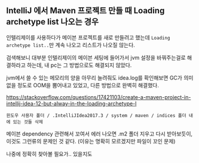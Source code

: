 ## IntelliJ 에서 Maven 프로젝트 만들 때 Loading archetype list 나오는 경우

인텔리제이를 사용하다가 메이븐 프로젝트를 새로 만들려고 했는데 `Loading archetype list..`만 계속 나오고 리스트가 나오질 않는다.

검색해보니 대부분 인텔리제이의 메이븐 세팅에 들어가서 jvm 설정을 바꿔주는걸로 해결하라고 하는데, 내 pc는 그 방법으로도 해결되지 않았다.

jvm에서 쓸 수 있는 메모리의 양을 아무리 늘려줘도 idea.log를 확인해보면 GC가 의미없을 정도로 OOM을 뿜어내고 있었고, 다른 방법으로 완벽히 해결했다.

https://stackoverflow.com/questions/17421103/create-a-maven-project-in-intellij-idea-12-but-alway-in-the-loading-archetype-l

```
윈도우 사용자 폴더 / .IntelliJIdea2017.3 / system / maven / indices 폴더 내에 있는 것들 삭제
```

메이븐 dependency 관련해서 꼬여서 에러 나오면 .m2 폴더 지우고 다시 받아보듯이, 이것도 그런류의 문제인 것 같다. (이유는 명확히 모르겠지만 파일이 꼬인 문제)

나중에 정확히 찾아볼 필요가.. 있을지도